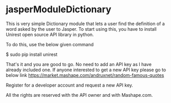 # jasperModuleDictionary

This is very simple Dictionary module that lets a user find the definition of a word asked by the user to Jasper.
To start using this, you have to install Unirest open source API library in python.

To do this, use the below given command

$ sudo pip install unirest

That's it and you are good to go.
No need to add an API key as I have already included one.
If anyone interested to get a new API key please go to below link
https://market.mashape.com/andruxnet/random-famous-quotes

Register for a developer account and request a new API key.

All the rights are reserved with the API owner and with Mashape.com.
